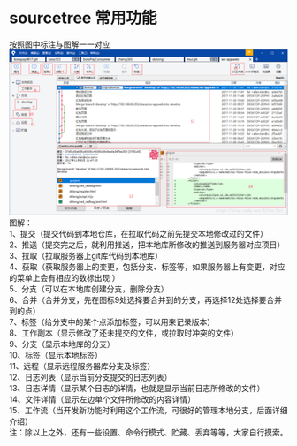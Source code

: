 <!--### 前言： 如果您想结合Gitlab和Sourcetree来实现代码管理，那么请看以下步骤。-->
# sourcetree 常用功能
 

>
按照图中标注与图解一一对应  
![](./img/sourcetree/stree_9.jpg)  
图解：  
1、提交（提交代码到本地仓库，在拉取代码之前先提交本地修改过的文件）  
2、推送（提交完之后，就利用推送，把本地库所修改的推送到服务器对应项目）  
3、拉取（拉取服务器上git库代码到本地库）  
4、获取（获取服务器上的变更，包括分支、标签等，如果服务器上有变更，对应的菜单上会有相应的数标出现 ）   
5、分支（可以在本地库创建分支，删除分支）   
6、合并（合并分支，先在图标9处选择要合并到的分支，再选择12处选择要合并到的点）   
7、标签（给分支中的某个点添加标签，可以用来记录版本）   
8、工作副本（显示修改了还未提交的文件，或拉取时冲突的文件）   
9、分支（显示本地库的分支）   
10、标签（显示本地标签）   
11、远程（显示远程服务器库分支及标签）   
12、日志列表（显示当前分支提交的日志列表）   
13、日志详情（显示某个日志的详情，也就是显示当前日志所修改的文件）   
14、文件详情（显示左边单个文件所修改的内容详情）   
15、工作流（当开发新功能时利用这个工作流，可很好的管理本地分支，后面详细介绍）   
注：除以上之外，还有一些设置、命令行模式、贮藏、丢弃等等，大家自行摸索。


